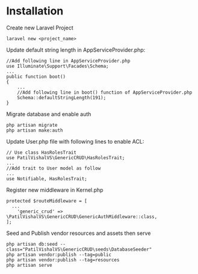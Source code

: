 # Installation

Create new Laravel Project
```
laravel new <project_name>
```

Update default string length in AppServiceProvider.php:

```
//Add following line in AppServiceProvider.php
use Illuminate\Support\Facades\Schema;
...
public function boot()
{
    ...
    //Add following line in boot() function of AppServiceProvider.php
    Schema::defaultStringLength(191);
}
```

Migrate database and enable auth
```
php artisan migrate
php artisan make:auth
```

Update User.php file with following lines to enable ACL:

```
// Use class HasRolesTrait
use PatilVishalVS\GenericCRUD\HasRolesTrait;
...
//Add trait to User model as follow
...
use Notifiable, HasRolesTrait;
```

Register new middleware in Kernel.php
```
protected $routeMiddleware = [
  ...
    'generic_crud' => \PatilVishalVS\GenericCRUD\GenericAuthMiddleware::class,
];
```

Seed and Publish vendor resources and assets then serve
```
php artisan db:seed --class="PatilVishalVS\GenericCRUD\seeds\DatabaseSeeder"
php artisan vendor:publish --tag=public
php artisan vendor:publish --tag=resources
php artisan serve
```
